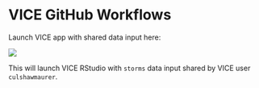# VICE GitHub Workflows

Launch VICE app with shared data input here:

<a href="https://de.cyverse.org/apps/de/48b6e7ae-8b64-11ec-92dc-008cfa5ae621/launch?saved-launch-id=09d152f8-fc93-4620-affe-6c301fa0b204" target="_blank" rel="noopener noreferrer"><img src="https://de.cyverse.org/Powered-By-CyVerse-blue.svg"></a>

This will launch VICE RStudio with `storms` data input shared by VICE user `culshawmaurer`.

